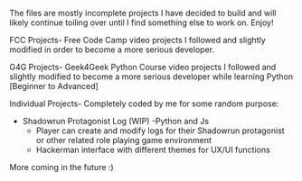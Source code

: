 The files are mostly incomplete projects I have decided to build and will likely continue toiling over until I find something else to work on. Enjoy!

FCC Projects- Free Code Camp video projects I followed and slightly modified in order to become a more serious developer.

G4G Projects- Geek4Geek Python Course video projects I followed and slightly modified to become a more serious developer while learning Python [Beginner to Advanced]

Individual Projects- Completely coded by me for some random purpose:
    
  - Shadowrun Protagonist Log (WIP) -Python and Js 
      - Player can create and modify logs for their Shadowrun protagonist or other related role playing game environment
      - Hackerman interface with different themes for UX/UI functions

More coming in the future :)
